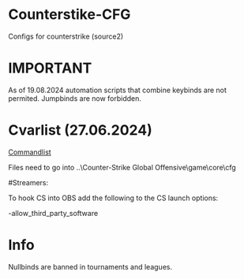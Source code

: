 # Counterstike-CFG
Configs for counterstrike (source2)



# IMPORTANT 

As of 19.08.2024  automation scripts that combine keybinds are not permited. Jumpbinds are now forbidden. 

# Cvarlist (27.06.2024)
[Commandlist](cvarlist.md)

Files need to go into  ..\Counter-Strike Global Offensive\game\core\cfg

#Streamers: 

To hook CS into OBS add the following to the CS launch options: 

-allow_third_party_software


# Info

Nullbinds are banned in tournaments and leagues. 